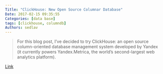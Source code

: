 ```yaml
---
Title: "ClickHouse: New Open Source Columnar Database"
Date: 2017-02-15 09:35:55
Categories: [data base]
tags: [clickhouse, columndb]
Authors: sedlav
---
```


> For this blog post, I’ve decided to try ClickHouse: an open source column-oriented database management system developed by Yandex (it currently powers Yandex.Metrica, the world’s second-largest web analytics platform).

[Link](https://www.percona.com/blog/2017/02/13/clickhouse-new-opensource-columnar-database/)
